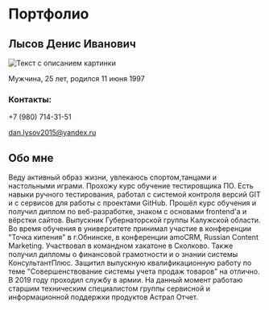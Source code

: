 # Портфолио

## Лысов Денис Иванович

![Текст с описанием картинки](../Portfolio/img/artificial-intelligence.jpg)

Мужчина, 25 лет, родился 11 июня 1997

### Контакты:

+7 (980) 714-31-51

dan.lysov2015@yandex.ru

## Обо мне

Веду активный образ жизни, увлекаюсь спортом,танцами и настольными играми.
Прохожу курс обучение тестировщика ПО. Есть навыки ручного тестирования, работал с системой контроля версий GIT и с сервисов для работы с проектами GitHub. Прошёл курс обучения и получил диплом по веб-разработке, знаком с основами frontend'a и вёрстки сайтов. 
Выпускник Губернаторской группы Калужской области. Во время обучения в университете принимал участие в конференции "Точка кипения" в г.Обнинске, в конференции amoCRM, Russian Content Marketing. Участвовал в командном хакатоне в Сколково.
Также получил дипломы о финансовой грамотности и о знании системы КонсультантПлюс. Защитил выпускную квалификационную работу по теме "Совершенствование системы учета продаж товаров" на отлично. В 2019 году проходил службу в армии. На данный момент работаю старшим техническим специалистом группы сервисной и информационной поддержки продуктов Астрал Отчет.